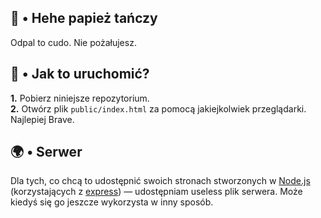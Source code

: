 ## 🧀 • Hehe papież tańczy
Odpal to cudo. Nie pożałujesz.

## 🍰 • Jak to uruchomić?
**1.** Pobierz niniejsze repozytorium.  
**2.** Otwórz plik `public/index.html` za pomocą jakiejkolwiek przeglądarki. Najlepiej Brave.

## 🌍 • Serwer
Dla tych, co chcą to udostępnić swoich stronach stworzonych w [Node.js](https://nodejs.org/en) (korzystających z [express](https://www.npmjs.com/package/express)) — udostępniam useless plik serwera. Może kiedyś się go jeszcze wykorzysta w inny sposób.